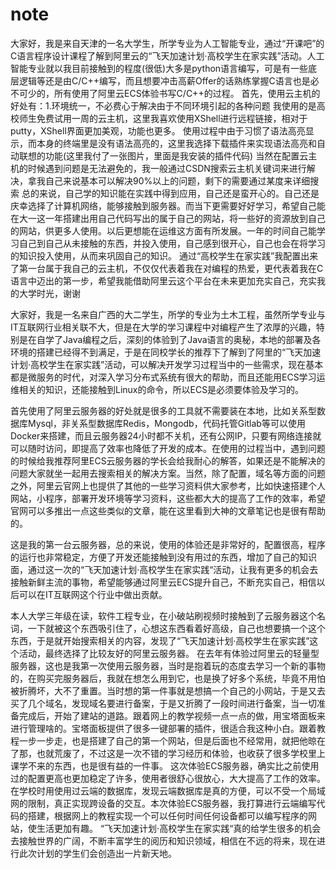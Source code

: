 # note

大家好，我是来自天津的一名大学生，所学专业为人工智能专业，通过“开课吧”的C语言程序设计课程了解到阿里云的“飞天加速计划·高校学生在家实践”活动。人工智能专业就以我目前接触到的程度(很低)大多是python语言编写，可是有一些底层逻辑等还是由C/C++编写，而且想要冲击高薪Offer的话熟练掌握C语言也是必不可少的，所有使用了阿里云ECS体验书写C/C++的过程。
首先，使用云主机的好处有：1.环境统一，不必费心于解决由于不同环境引起的各种问题
我使用的是高校师生免费试用一周的云主机，这里我喜欢使用XShell进行远程链接，相对于putty，XShell界面更加美观，功能也更多。
使用过程中由于习惯了语法高亮显示，而本身的终端里是没有语法高亮的，这里我选择下载插件来实现语法高亮和自动联想的功能(这里我付了一张图片，里面是我安装的插件代码)
当然在配置云主机的时候遇到问题是无法避免的，我一般通过CSDN搜索云主机关键词来进行解决，拿我自己来说基本可以解决90%以上的问题，剩下的需要通过某度来详细搜索
总的来说，自己学的知识能在实践中得到应用，自己还是蛮开心的。自己还是庆幸选择了计算机网络，能够接触到服务器。而当下更需要好好学习，希望自己能在大一这一年搭建出用自己代码写出的属于自己的网站，将一些好的资源放到自己的网站，供更多人使用。以后更想能在运维这方面有所发展。一年的时间自己能学习自己到自己从未接触的东西，并投入使用，自己感到很开心，自己也会在将学习的知识投入使用，从而来巩固自己的知识。
通过“高校学生在家实践”我配置出来了第一台属于我自己的云主机，不仅仅代表着我在对编程的热爱，更代表着我在C语言中迈出的第一步，希望我能借助阿里云这个平台在未来更加充实自己，充实我的大学时光，谢谢





大家好，我是一名来自广西的大二学生，所学的专业为土木工程，虽然所学专业与IT互联网行业相关联不大，但是在大学的学习课程中对编程产生了浓厚的兴趣，特别是在自学了Java编程之后，深刻的体验到了Java语言的奥秘，本地的部署及各环境的搭建已经得不到满足，于是在同校学长的推荐下了解到了阿里的“飞天加速计划·高校学生在家实践”活动，可以解决开发学习过程当中的一些需求，现在基本都是微服务的时代，对深入学习分布式系统有很大的帮助，而且还能用ECS学习运维相关的知识，还能接触到Linux的命令，所以ECS是必须要体验及学习的。

首先使用了阿里云服务器的好处就是很多的工具就不需要装在本地，比如关系型数据库Mysql，非关系型数据库Redis，Mongodb，代码托管Gitlab等可以使用Docker来搭建，而且云服务器24小时都不关机，还有公网IP，只要有网络连接就可以随时访问，即提高了效率也降低了开发的成本。在使用的过程当中，遇到问题的时候给我推荐阿里ECS云服务器的学长会给我耐心的解答，如果还是不能解决的问题大家就坐一起用去搜索相关的解决方案。当然，除了配置，域名等方面的问题之外，阿里云官网上也提供了其他的一些学习资料供大家参考，比如快速搭建个人网站，小程序，部署开发环境等学习资料，这些都大大的提高了工作的效率，希望官网可以多推出一点这些类似的文章，能在这里看到大神的文章笔记也是很有帮助的。

这是我的第一台云服务器，总的来说，使用的体验还是非常好的，配置很高，程序的运行也非常稳定，方便了开发还能接触到没有用过的东西，增加了自己的知识面，通过这一次的“飞天加速计划·高校学生在家实践“活动，让我有更多的机会去接触新鲜主流的事物，希望能够通过阿里云ECS提升自己，不断充实自己，相信以后可以在IT互联网这个行业中做出贡献。





本人大学三年级在读，软件工程专业，在小破站刷视频时接触到了云服务器这个名词，一下就被这个东西吸引住了，心想这东西看着好高级，自己也想要搞一个这个东西，于是就开始搜索相关的内容，发现了“飞天加速计划·高校学生在家实践”这个活动，最终选择了比较友好的阿里云服务器。
在去年有体验过阿里云的轻量型服务器，这也是我第一次使用云服务器，当时是抱着玩的态度去学习一个新的事物的，在购买完服务器后，我就在想怎么用到它，也是换了好多个系统，毕竟不用怕被折腾坏，大不了重置。当时想的第一件事就是想搞一个自己的小网站，于是又去买了几个域名，发现域名要进行备案，于是又折腾了一段时间进行备案，当一切准备完成后，开始了建站的道路。跟着网上的教学视频一点一点的做，用宝塔面板来进行管理啥的。宝塔面板提供了很多一键部署的插件，很适合我这种小白。跟着教程一步一步走，也是搭建了自己的第一个网站，但是后面也不经常用，就把他晾在了那，也就荒废了，不过这是一次不错的学习经历和体验，也收获了很多学校里上课学不来的东西，也是很有益的一件事。
这次体验ECS服务器，确实比之前使用过的配置更高也更加稳定了许多，使用者很舒心很放心，大大提高了工作的效率。在学校时用使用过云端的数据库，发现云端数据库是真的方便，可以不受一个局域网的限制，真正实现跨设备的交互。本次体验ECS服务器，我打算进行云端编写代码的搭建，根据网上的教程实现一个可以任何时间任何设备都可以编写程序的网站，使生活更加有趣。
“飞天加速计划·高校学生在家实践“真的给学生很多的机会去接触世界的广阔，不断丰富学生的阅历和知识领域，相信在不远的将来，现在进行此次计划的学生们会创造出一片新天地。





